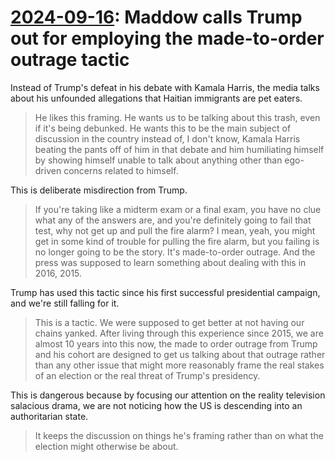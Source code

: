 # [2024-09-16](https://s3.amazonaws.com/writecomments.com/transcripts/a22834d3dd0031e0e37186163bdd026f.csv): Maddow calls Trump out for employing the made-to-order outrage tactic

Instead of Trump's defeat in his debate with Kamala Harris, the media talks about his unfounded allegations that Haitian immigrants are pet eaters.

> He likes this framing. He wants us to be talking about this trash, even if it's being debunked. He wants this to be the main subject of discussion in the country instead of, I don't know, Kamala Harris beating the pants off of him in that debate and him humiliating himself by showing himself unable to talk about anything other than ego-driven concerns related to himself.

This is deliberate misdirection from Trump.

> If you're taking like a midterm exam or a final exam, you have no clue what any of the answers are, and you're definitely going to fail that test, why not get up and pull the fire alarm? I mean, yeah, you might get in some kind of trouble for pulling the fire alarm, but you failing is no longer going to be the story. It's made-to-order outrage. And the press was supposed to learn something about dealing with this in 2016, 2015.

Trump has used this tactic since his first successful presidential campaign, and we're still falling for it.

> This is a tactic. We were supposed to get better at not having our chains yanked. After living through this experience since 2015, we are almost 10 years into this now, the made to order outrage from Trump and his cohort are designed to get us talking about that outrage rather than any other issue that might more reasonably frame the real stakes of an election or the real threat of Trump's presidency.

This is dangerous because by focusing our attention on the reality television salacious drama, we are not noticing how the US is descending into an authoritarian state.

> It keeps the discussion on things he's framing rather than on what the election might otherwise be about.
